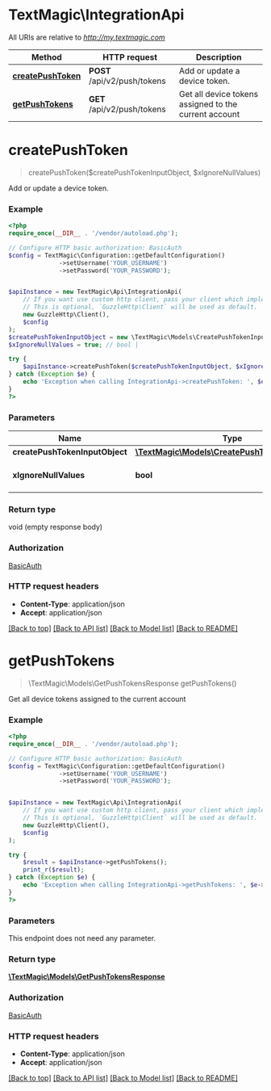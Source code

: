 # TextMagic\IntegrationApi

All URIs are relative to *http://my.textmagic.com*

Method | HTTP request | Description
------------- | ------------- | -------------
[**createPushToken**](IntegrationApi.md#createPushToken) | **POST** /api/v2/push/tokens | Add or update a device token.
[**getPushTokens**](IntegrationApi.md#getPushTokens) | **GET** /api/v2/push/tokens | Get all device tokens assigned to the current account


# **createPushToken**
> createPushToken($createPushTokenInputObject, $xIgnoreNullValues)

Add or update a device token.

### Example
```php
<?php
require_once(__DIR__ . '/vendor/autoload.php');

// Configure HTTP basic authorization: BasicAuth
$config = TextMagic\Configuration::getDefaultConfiguration()
              ->setUsername('YOUR_USERNAME')
              ->setPassword('YOUR_PASSWORD');


$apiInstance = new TextMagic\Api\IntegrationApi(
    // If you want use custom http client, pass your client which implements `GuzzleHttp\ClientInterface`.
    // This is optional, `GuzzleHttp\Client` will be used as default.
    new GuzzleHttp\Client(),
    $config
);
$createPushTokenInputObject = new \TextMagic\Models\CreatePushTokenInputObject(); // \TextMagic\Models\CreatePushTokenInputObject | 
$xIgnoreNullValues = true; // bool | 

try {
    $apiInstance->createPushToken($createPushTokenInputObject, $xIgnoreNullValues);
} catch (Exception $e) {
    echo 'Exception when calling IntegrationApi->createPushToken: ', $e->getMessage(), PHP_EOL;
}
?>
```

### Parameters

Name | Type | Description  | Notes
------------- | ------------- | ------------- | -------------
 **createPushTokenInputObject** | [**\TextMagic\Models\CreatePushTokenInputObject**](../Model/CreatePushTokenInputObject.md)|  |
 **xIgnoreNullValues** | **bool**|  | [optional] [default to true]

### Return type

void (empty response body)

### Authorization

[BasicAuth](../../README.md#BasicAuth)

### HTTP request headers

 - **Content-Type**: application/json
 - **Accept**: application/json

[[Back to top]](#) [[Back to API list]](../../README.md#documentation-for-api-endpoints) [[Back to Model list]](../../README.md#documentation-for-models) [[Back to README]](../../README.md)

# **getPushTokens**
> \TextMagic\Models\GetPushTokensResponse getPushTokens()

Get all device tokens assigned to the current account

### Example
```php
<?php
require_once(__DIR__ . '/vendor/autoload.php');

// Configure HTTP basic authorization: BasicAuth
$config = TextMagic\Configuration::getDefaultConfiguration()
              ->setUsername('YOUR_USERNAME')
              ->setPassword('YOUR_PASSWORD');


$apiInstance = new TextMagic\Api\IntegrationApi(
    // If you want use custom http client, pass your client which implements `GuzzleHttp\ClientInterface`.
    // This is optional, `GuzzleHttp\Client` will be used as default.
    new GuzzleHttp\Client(),
    $config
);

try {
    $result = $apiInstance->getPushTokens();
    print_r($result);
} catch (Exception $e) {
    echo 'Exception when calling IntegrationApi->getPushTokens: ', $e->getMessage(), PHP_EOL;
}
?>
```

### Parameters
This endpoint does not need any parameter.

### Return type

[**\TextMagic\Models\GetPushTokensResponse**](../Model/GetPushTokensResponse.md)

### Authorization

[BasicAuth](../../README.md#BasicAuth)

### HTTP request headers

 - **Content-Type**: application/json
 - **Accept**: application/json

[[Back to top]](#) [[Back to API list]](../../README.md#documentation-for-api-endpoints) [[Back to Model list]](../../README.md#documentation-for-models) [[Back to README]](../../README.md)

